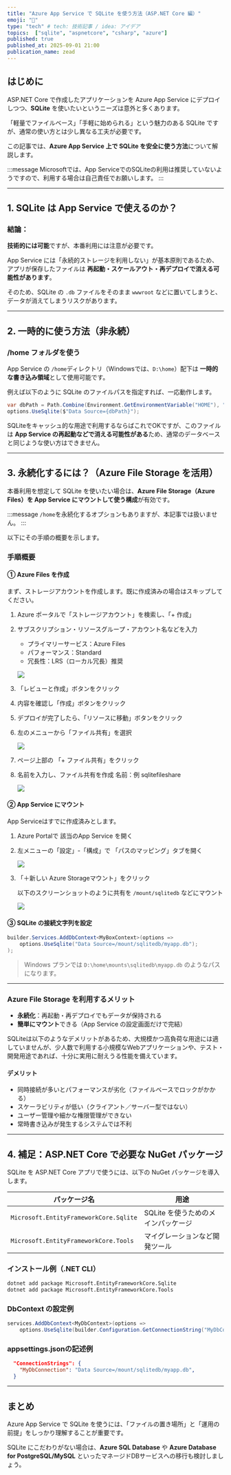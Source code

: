 ```yaml
---
title: "Azure App Service で SQLite を使う方法（ASP.NET Core 編）"
emoji: "🤸"
type: "tech" # tech: 技術記事 / idea: アイデア
topics:  ["sqlite", "aspnetcore", "csharp", "azure"]
published: true
published_at: 2025-09-01 21:00
publication_name: zead
---
```


## はじめに

ASP.NET Core で作成したアプリケーションを Azure App Service にデプロイしつつ、**SQLite** を使いたいというニーズは意外と多くあります。

「軽量でファイルベース」「手軽に始められる」という魅力のある SQLite ですが、通常の使い方とは少し異なる工夫が必要です。

この記事では、**Azure App Service 上で SQLite を安全に使う方法**について解説します。

:::message
Microsoftでは、App ServiceでのSQLiteの利用は推奨していないようですので、利用する場合は自己責任でお願いします。
:::

---

## 1. SQLite は App Service で使えるのか？

### 結論：

**技術的には可能**ですが、本番利用には注意が必要です。

App Service には「永続的ストレージを利用しない」が基本原則であるため、アプリが保存したファイルは **再起動・スケールアウト・再デプロイで消える可能性があります**。

そのため、SQLite の `.db` ファイルをそのまま `wwwroot` などに置いてしまうと、データが消えてしまうリスクがあります。

---

## 2. 一時的に使う方法（非永続）

### /home フォルダを使う

App Service の `/home`ディレクトリ（Windowsでは、`D:\home`）配下は **一時的な書き込み領域**として使用可能です。

例えば以下のように SQLite のファイルパスを指定すれば、一応動作します。

```csharp
var dbPath = Path.Combine(Environment.GetEnvironmentVariable("HOME"), "myapp.sqlite");
options.UseSqlite($"Data Source={dbPath}");
```

SQLiteをキャッシュ的な用途で利用するならばこれでOKですが、このファイルは **App Service の再起動などで消える可能性がある**ため、通常のデータベースと同じような使い方はできません。

---

## 3. 永続化するには？（Azure File Storage を活用）

本番利用を想定して SQLite を使いたい場合は、**Azure File Storage（Azure Files）を App Service にマウントして使う構成**が有効です。

:::message
`/home`を永続化するオプションもありますが、本記事では扱いません。
:::


以下にその手順の概要を示します。

### 手順概要

#### ① Azure Files を作成

まず、ストレージアカウントを作成します。既に作成済みの場合はスキップしてください。

1. Azure ポータルで「ストレージアカウント」を検索し、「+ 作成」

2. サブスクリプション・リソースグループ・アカウント名などを入力

    - プライマリーサービス：Azure Files
    - パフォーマンス：Standard
    - 冗長性：LRS（ローカル冗長）推奨

    ![](https://storage.googleapis.com/zenn-user-upload/ac5bcb27e48c-20250807.png)

3. 「レビューと作成」ボタンをクリック

4. 内容を確認し「作成」ボタンをクリック

5. デプロイが完了したら、「リソースに移動」ボタンをクリック

6. 左のメニューから「ファイル共有」を選択

    ![](https://storage.googleapis.com/zenn-user-upload/108cc2841b11-20250807.png)

7. ページ上部の 「+ ファイル共有」をクリック

8. 名前を入力し、ファイル共有を作成
    名前：例 sqlitefileshare

    ![](https://storage.googleapis.com/zenn-user-upload/cc1a7a52a030-20250807.png)



#### ② App Service にマウント

App Serviceはすでに作成済みとします。

1. Azure Portalで 該当のApp Service を開く

2. 左メニューの「設定」-「構成」で 「パスのマッピング」タブを開く

    ![](https://storage.googleapis.com/zenn-user-upload/2f8cd1c4d642-20250807.png)

3. 「＋新しい Azure Storageマウント」をクリック

    以下のスクリーンショットのように共有を `/mount/sqlitedb` などにマウント

    ![](https://storage.googleapis.com/zenn-user-upload/01622b884fcd-20250807.png)


#### ③ SQLite の接続文字列を設定

```csharp
builder.Services.AddDbContext<MyBoxContext>(options =>
    options.UseSqlite("Data Source=/mount/sqlitedb/myapp.db");
);

```

> Windows プランでは `D:\home\mounts\sqlitedb\myapp.db` のようなパスになります。

---

### Azure File Storage を利用するメリット

* **永続化**：再起動・再デプロイでもデータが保持される
* **簡単にマウント**できる（App Service の設定画面だけで完結）

SQLiteは以下のようなデメリットがあるため、大規模かつ高負荷な用途には適していませんが、少人数で利用する小規模なWebアプリケーションや、テスト・開発用途であれば、十分に実用に耐えうる性能を備えています。

#### デメリット

- 同時接続が多いとパフォーマンスが劣化（ファイルベースでロックがかかる）
- スケーラビリティが低い（クライアント／サーバー型ではない）
- ユーザー管理や細かな権限管理ができない
- 常時書き込みが発生するシステムでは不利


---

## 4. 補足：ASP.NET Core で必要な NuGet パッケージ

SQLite を ASP.NET Core アプリで使うには、以下の NuGet パッケージを導入します。

| パッケージ名                                 | 用途                                   |
| -------------------------------------- | ------------------------------------ |
| `Microsoft.EntityFrameworkCore.Sqlite` | SQLite を使うためのメインパッケージ                |
| `Microsoft.EntityFrameworkCore.Tools`  | マイグレーションなど開発ツール                      |

### インストール例（.NET CLI）

```bash
dotnet add package Microsoft.EntityFrameworkCore.Sqlite
dotnet add package Microsoft.EntityFrameworkCore.Tools
```

### DbContext の設定例

```csharp
services.AddDbContext<MyDbContext>(options =>
    options.UseSqlite(builder.Configuration.GetConnectionString("MyDbConnection"));
```

### appsettings.jsonの記述例

```json
  "ConnectionStrings": {
    "MyDbConnection": "Data Source=/mount/sqlitedb/myapp.db",
  }
```

---

## まとめ

Azure App Service で SQLite を使うには、「ファイルの置き場所」と「運用の前提」をしっかり理解することが重要です。

SQLite にこだわりがない場合は、**Azure SQL Database** や **Azure Database for PostgreSQL/MySQL** といったマネージドDBサービスへの移行も検討しましょう。

